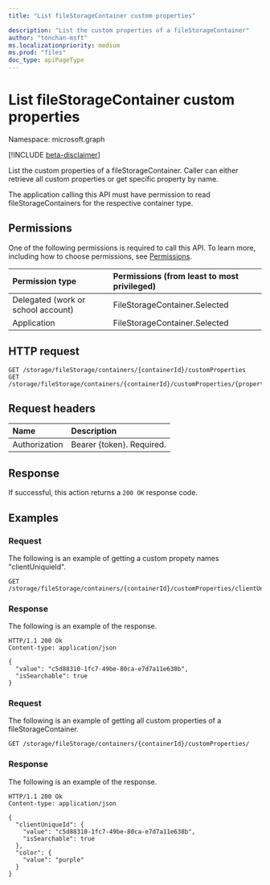 ```yaml
---
title: "List fileStorageContainer custom properties"

description: "List the custom properties of a fileStorageContainer"
author: "tonchan-msft"
ms.localizationpriority: medium
ms.prod: "files"
doc_type: apiPageType
---
```


# List fileStorageContainer custom properties
Namespace: microsoft.graph

[!INCLUDE [beta-disclaimer](../../includes/beta-disclaimer.md)]

List the custom properties of a fileStorageContainer. Caller can either retrieve all custom properties or get specific property by name.

The application calling this API must have permission to read fileStorageContainers for the respective container type.

## Permissions
One of the following permissions is required to call this API. To learn more, including how to choose permissions, see [Permissions](/graph/permissions-reference).

|Permission type|Permissions (from least to most privileged)|
|:---|:---|
|Delegated (work or school account)|FileStorageContainer.Selected|
|Application|FileStorageContainer.Selected|

## HTTP request

<!-- {
  "blockType": "ignored"
}
-->
``` http
GET /storage/fileStorage/containers/{containerId}/customProperties
GET /storage/fileStorage/containers/{containerId}/customProperties/{propertyName}
```

## Request headers
|Name|Description|
|:---|:---|
|Authorization|Bearer {token}. Required.|


## Response

If successful, this action returns a `200 OK` response code.

## Examples

### Request
The following is an example of getting a custom propety names "clientUniquieId".
<!-- {
  "blockType": "request",
  "name": "filestoragecontainerthis.list-customproperty"
}
-->
``` http
GET /storage/fileStorage/containers/{containerId}/customProperties/clientUniqueId
```


### Response
The following is an example of the response.
<!-- {
  "blockType": "response",
  "truncated": true
}
-->
``` http
HTTP/1.1 200 Ok
Content-type: application/json

{
  "value": "c5d88310-1fc7-49be-80ca-e7d7a11e638b",
  "isSearchable": true
}

```
### Request
The following is an example of getting all custom properties of a fileStorageContainer.
<!-- {
  "blockType": "request",
  "name": "filestoragecontainerthis.list-customproperty"
}
-->
``` http
GET /storage/fileStorage/containers/{containerId}/customProperties/
```


### Response
The following is an example of the response.
<!-- {
  "blockType": "response",
  "truncated": true
}
-->
``` http
HTTP/1.1 200 Ok
Content-type: application/json

{
  "clientUniqueId": {
    "value": "c5d88310-1fc7-49be-80ca-e7d7a11e638b",
    "isSearchable": true
  },
  "color": {
    "value": "purple"
  }
}
```
